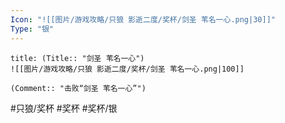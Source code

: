 ```yaml
---
Icon: "![[图片/游戏攻略/只狼 影逝二度/奖杯/剑圣 苇名一心.png|30]]"
Type: "银"
---
```

```ad-common-silver-trophy
title: (Title:: "剑圣 苇名一心")
![[图片/游戏攻略/只狼 影逝二度/奖杯/剑圣 苇名一心.png|100]]

(Comment:: "击败“剑圣 苇名一心”")
```

#只狼/奖杯 #奖杯 #奖杯/银
